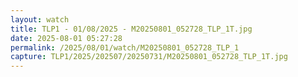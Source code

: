 ```yaml
---
layout: watch
title: TLP1 - 01/08/2025 - M20250801_052728_TLP_1T.jpg
date: 2025-08-01 05:27:28
permalink: /2025/08/01/watch/M20250801_052728_TLP_1
capture: TLP1/2025/202507/20250731/M20250801_052728_TLP_1T.jpg
---
```

